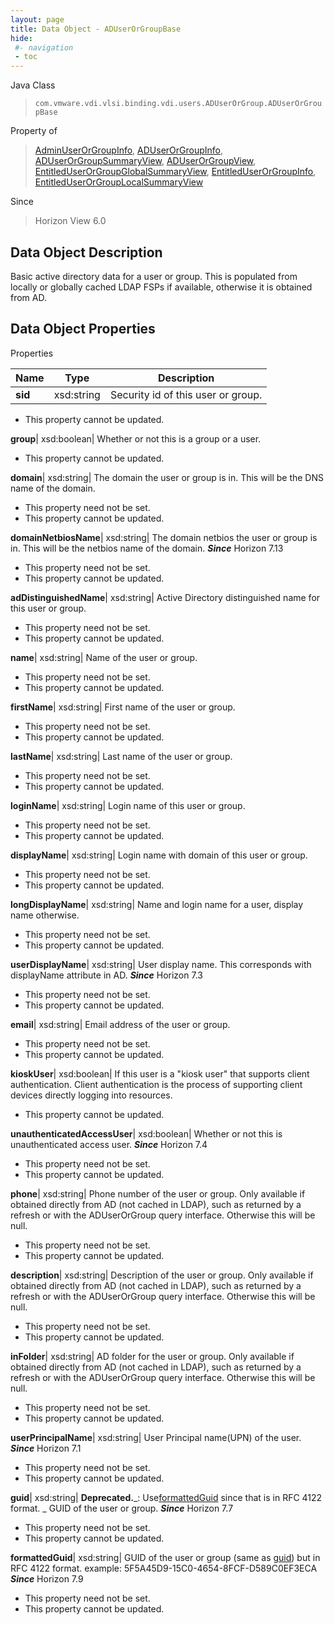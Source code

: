 ```yaml
---
layout: page
title: Data Object - ADUserOrGroupBase
hide:
 #- navigation
 - toc
---
```






Java Class  
> `com.vmware.vdi.vlsi.binding.vdi.users.ADUserOrGroup.ADUserOrGroupBase`

Property of  
> [AdminUserOrGroupInfo](vdi.users.AdminUserOrGroup.AdminUserOrGroupInfo.md#field_detail), [ADUserOrGroupInfo](vdi.users.ADUserOrGroup.ADUserOrGroupInfo.md#field_detail), [ADUserOrGroupSummaryView](vdi.users.ADUserOrGroup.ADUserOrGroupSummaryView.md#field_detail), [ADUserOrGroupView](vdi.users.ADUserOrGroup.ADUserOrGroupView.md#field_detail), [EntitledUserOrGroupGlobalSummaryView](vdi.users.EntitledUserOrGroup.EntitledUserOrGroupGlobalSummaryView.md#field_detail), [EntitledUserOrGroupInfo](vdi.users.EntitledUserOrGroup.EntitledUserOrGroupInfo.md#field_detail), [EntitledUserOrGroupLocalSummaryView](vdi.users.EntitledUserOrGroup.EntitledUserOrGroupLocalSummaryView.md#field_detail)

Since  
> Horizon View 6.0


## Data Object Description 

Basic active directory data for a user or group. This is populated from locally or globally cached LDAP FSPs if available, otherwise it is obtained from AD. 

## Data Object Properties

Properties

Name |  Type |  Description   
---|---|---  
**sid**|  xsd:string|  Security id of this user or group.   


 * This property cannot be updated.

  
**group**|  xsd:boolean|  Whether or not this is a group or a user.   


 * This property cannot be updated.

  
**domain**|  xsd:string|  The domain the user or group is in. This will be the DNS name of the domain.   


 * This property need not be set.
 * This property cannot be updated.

  
**domainNetbiosName**|  xsd:string|  The domain netbios the user or group is in. This will be the netbios name of the domain.  **_Since_** Horizon 7.13  


 * This property need not be set.
 * This property cannot be updated.

  
**adDistinguishedName**|  xsd:string|  Active Directory distinguished name for this user or group.   


 * This property need not be set.
 * This property cannot be updated.

  
**name**|  xsd:string|  Name of the user or group.   


 * This property need not be set.
 * This property cannot be updated.

  
**firstName**|  xsd:string|  First name of the user or group.   


 * This property need not be set.
 * This property cannot be updated.

  
**lastName**|  xsd:string|  Last name of the user or group.   


 * This property need not be set.
 * This property cannot be updated.

  
**loginName**|  xsd:string|  Login name of this user or group.   


 * This property need not be set.
 * This property cannot be updated.

  
**displayName**|  xsd:string|  Login name with domain of this user or group.   


 * This property need not be set.
 * This property cannot be updated.

  
**longDisplayName**|  xsd:string|  Name and login name for a user, display name otherwise.   


 * This property need not be set.
 * This property cannot be updated.

  
**userDisplayName**|  xsd:string|  User display name. This corresponds with displayName attribute in AD.  **_Since_** Horizon 7.3  


 * This property need not be set.
 * This property cannot be updated.

  
**email**|  xsd:string|  Email address of the user or group.   


 * This property need not be set.
 * This property cannot be updated.

  
**kioskUser**|  xsd:boolean|  If this user is a "kiosk user" that supports client authentication. Client authentication is the process of supporting client devices directly logging into resources.   


 * This property cannot be updated.

  
**unauthenticatedAccessUser**|  xsd:boolean|  Whether or not this is unauthenticated access user.  **_Since_** Horizon 7.4  


 * This property need not be set.
 * This property cannot be updated.

  
**phone**|  xsd:string|  Phone number of the user or group. Only available if obtained directly from AD (not cached in LDAP), such as returned by a refresh or with the ADUserOrGroup query interface. Otherwise this will be null.   


 * This property need not be set.
 * This property cannot be updated.

  
**description**|  xsd:string|  Description of the user or group. Only available if obtained directly from AD (not cached in LDAP), such as returned by a refresh or with the ADUserOrGroup query interface. Otherwise this will be null.   


 * This property need not be set.
 * This property cannot be updated.

  
**inFolder**|  xsd:string|  AD folder for the user or group. Only available if obtained directly from AD (not cached in LDAP), such as returned by a refresh or with the ADUserOrGroup query interface. Otherwise this will be null.   


 * This property need not be set.
 * This property cannot be updated.

  
**userPrincipalName**|  xsd:string|  User Principal name(UPN) of the user.  **_Since_** Horizon 7.1  


 * This property need not be set.
 * This property cannot be updated.

  
**guid**|  xsd:string| **Deprecated.**_: Use[formattedGuid](vdi.users.ADUserOrGroup.ADUserOrGroupBase.md#formattedGuid) since that is in RFC 4122 format. _ GUID of the user or group.  **_Since_** Horizon 7.7  


 * This property need not be set.
 * This property cannot be updated.

  
**formattedGuid**|  xsd:string|  GUID of the user or group (same as [guid](vdi.users.ADUserOrGroup.ADUserOrGroupBase.md#guid)) but in RFC 4122 format. example: 5F5A45D9-15C0-4654-8FCF-D589C0EF3ECA  **_Since_** Horizon 7.9  


 * This property need not be set.
 * This property cannot be updated.

  
  
  
   
  
  
